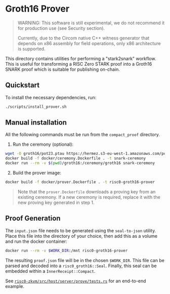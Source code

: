 # Groth16 Prover

> WARNING: This software is still experimental, we do not recommend it for
> production use (see Security section).
>
> Currently, due to the Circom native C++ witness generator that depends on x86 assembly for field operations, only x86 architecture is supported.

This directory contains utilities for performing a "stark2snark" workflow. This
is useful for transforming a RISC Zero STARK proof into a Groth16 SNARK proof
which is suitable for publishing on-chain.

## Quickstart

To install the necessary dependencies, run:
```bash
./scripts/install_prover.sh
```

## Manual installation

All the following commands must be run from the `compact_proof` directory.

1. Run the ceremony (optional):
```bash
wget -O groth16/pot23.ptau https://hermez.s3-eu-west-1.amazonaws.com/powersOfTau28_hez_final_23.ptau
docker build -f docker/ceremony.Dockerfile . -t snark-ceremony
docker run --rm -v $(pwd)/groth16:/ceremony/groth16 snark-ceremony
```

2. Build the prover image:
```bash
docker build -f docker/prover.Dockerfile . -t risc0-groth16-prover
```

> Note that the `prover.Dockerfile` downloads a proving key from an existing ceremony.
> If a new ceremony is required, replace it with the new proving key generated in step 1.

## Proof Generation

The `input.json` file needs to be generated using the `seal-to-json` utility.
Place this file into the directory of your choice, then add this as a volume and
run the docker container:

```bash
docker run --rm -v $WORK_DIR:/mnt risc0-groth16-prover
```

The resulting `proof.json` file will be in the chosen `$WORK_DIR`.
This file can be parsed and decoded into a `risc0_groth16::Seal`.
Finally, this seal can be embedded within a `InnerReceipt::Compact`.

See [`risc0-zkvm/src/host/server/prove/tests.rs`](../risc0/zkvm/src/host/server/prove/tests.rs) for an end-to-end
example.

